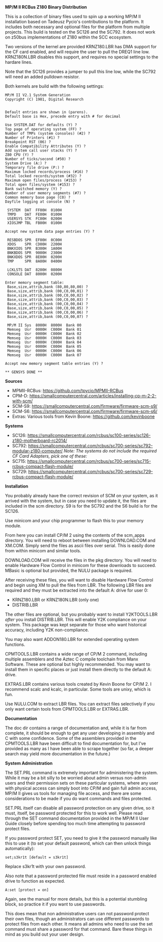 **MP/M II RCBus Z180 Binary Distribution**

This is a collection of binary files used to spin up a working MP/M II
installation based on Tadeusz Pycio's contributions to the platform. It includes
both necessary and optional files for the platform from multiple projects. This
build is tested on the SC126 and the SC792. It does not work on z50bus
implementations of Z180 within the SCC ecosystem.

Two versions of the kernel are provided KRNZ180.LBR has DMA support for the CF
card enabled, and will require the user to pull the DREQ1 line low. KRNZ180N.LBR
disables this support, and requires no special settings to the hardare lines.

Note that the SC126 provides a jumper to pull this line low, while the SC792
will need an added pulldown resistor.

Both kernels are build with the following settings:

    MP/M II V2.1 System Generation
    Copyright (C) 1981, Digital Research


    Default entries are shown in (parens).
    Default base is Hex, precede entry with # for decimal

    Use SYSTEM.DAT for defaults (Y) ?
    Top page of operating system (FF) ?
    Number of TMPs (system consoles) (#2) ?
    Number of Printers (#1) ?
    Breakpoint RST (06) ?
    Enable Compatibility Attributes (Y) ?
    Add system call user stacks (Y) ?
    Z80 CPU (Y) ?
    Number of ticks/second (#50) ?
    System Drive (A:) ?
    Temporary file drive (P:) ?
    Maximum locked records/process (#16) ?
    Total locked records/system (#32) ?
    Maximum open files/process (#153) ?
    Total open files/system (#153) ?
    Bank switched memory (Y) ?
    Number of user memory segments (#7) ?
    Common memory base page (C0) ?
    Dayfile logging at console (N) ?

     SYSTEM  DAT  FF00H  0100H
     TMPD    DAT  FE00H  0100H
     USERSYS STK  FC00H  0200H
     XIOSJMP TBL  FB00H  0100H

    Accept new system data page entries (Y) ?

     RESBDOS SPR  EF00H  0C00H
     XDOS    SPR  CD00H  2200H
     BNKXIOS SPR  B300H  1A00H
     BNKBDOS SPR  9000H  2300H
     BNKXDOS SPR  8E00H  0200H
     TMP     SPR  8A00H  0400H

     LCKLSTS DAT  8200H  0800H
     CONSOLE DAT  8000H  0200H

    Enter memory segment table:
     Base,size,attrib,bank (80,80,80,00) ?
     Base,size,attrib,bank (00,C0,00,01) ?
     Base,size,attrib,bank (00,C0,00,02) ?
     Base,size,attrib,bank (00,C0,00,03) ?
     Base,size,attrib,bank (00,C0,00,04) ?
     Base,size,attrib,bank (00,C0,00,05) ?
     Base,size,attrib,bank (00,C0,00,06) ?
     Base,size,attrib,bank (00,C0,00,07) ?

     MP/M II Sys  8000H  8000H  Bank 00
     Memseg  Usr  0000H  C000H  Bank 01
     Memseg  Usr  0000H  C000H  Bank 02
     Memseg  Usr  0000H  C000H  Bank 03
     Memseg  Usr  0000H  C000H  Bank 04
     Memseg  Usr  0000H  C000H  Bank 05
     Memseg  Usr  0000H  C000H  Bank 06
     Memseg  Usr  0000H  C000H  Bank 07

    Accept new memory segment table entries (Y) ?

    ** GENSYS DONE **

**Sources**
- MPMII-RCBus: https://github.com/tpycio/MPMII-RCBus
- CPM-D: https://smallcomputercentral.com/articles/installing-cp-m-2-2-with-scm/
- SCM-S9: https://smallcomputercentral.com/firmware/firmware-scm-s9/
- SCM-S6: https://smallcomputercentral.com/firmware/firmware-scm-s6/
- Extras: Various tools from Kevin Boone: https://github.com/kevinboone

**Systems**
- SC126: https://smallcomputercentral.com/rcbus/sc100-series/sc126-z180-motherboard-rc2014/
- SC792: https://smallcomputercentral.com/rcbus/sc700-series/sc792-modular-z180-computer/
_Note: The systems do not include the required CF Card Adapters, pick one of these:_
- SC715: https://smallcomputercentral.com/rcbus/sc700-series/sc715-rcbus-compact-flash-module/
- SC729: https://smallcomputercentral.com/rcbus/sc700-series/sc729-rcbus-compact-flash-module/

**Installation**

You probably already have the correct revision of SCM on your system, as it
arrived with the system, but in case you need to update it, the files are
included in the scm directory. S9 is for the SC792 and the S6 build is for the
SC126.

Use minicom and your chip programmer to flash this to your memory module.

From here you can install CP/M 2 using the contents of the scm\_apps directory.
You will need to reboot between installing DOWNLOAD.COM and XM.COM. Simply send
the files as ascii files over serial. This is easily done from within minicom
and similar tools.

DOWNLOAD.COM will receive the files in the pkg directory. You will need to
enable Hardware Flow Control in minicom for these downloads to succeed. MBasic
is optional but provided, the NULU package is required.

After receiving these files, you will want to disable Hardware Flow Control and
begin using XM to pull the files from LBR. The following LBR files are required
and they must be extracted into the default A: drive for user 0:

- KRNZ180.LBR or KRNZ180N.LBR (only one)
- DISTRIB.LBR

The other files are optional, but you probably want to install Y2KTOOLS.LBR
_after_ you install DISTRIB.LBR. This will enable Y2K compliance on your system.
This package was kept separate for those who want historical accuracy, including
Y2K non-compliance.

You may also want ADDON180.LBR for extended operating system functions.

CPMTOOLS.LBR contains a wide range of CP/M 2 command, including multiple
assemblers and the Aztec C compile toolchain from Manx Software. These are
optional but highly recommended. You may want to install them in specific places
or just install them directly to the default A: drive.

EXTRAS.LBR contains various tools created by Kevin Boone for CP/M 2. I recommend
scalc and kcalc, in particular. Some tools are unixy, which is fun.

Use NULU.COM to extract LBR files. You can extract files selectively if you only
want certain tools from CPMTOOLS.LBR or EXTRAS.LBR.

**Documentation**

The doc dir contains a range of documentation and, while it is far from
complete, it should be enough to get any user developing in assembly and C with
some confidence. Some of the assemblers provided in the CPMTOOLS.LBR have been
difficult to find documentation for, but I've provided as many as I have been
able to scrape together (so far, a deeper search may yield more documentation in
the future.)

**System Administration**

The SET.PRL command is extremely important for administering the system. While
it may be a bit silly to be worried about admin versus non-admin users and their
permission sets on these particular systems, where any user with physical access
can simply boot into CP/M and gain full admin access, MP/M II gives us tools for
managing file access, and there are some considerations to be made if you do
want commands and files protected.

SET.PRL itself can disable all password protection on any given drive, so it
must, itself, be password protected for this to work well. Please read through
the SET command documentation provided in the MP/M II User Guide closely before
spending too much time attempting to password protect files.

If you password protect SET, you need to give it the password manually like this
to use it (to set your default password, which can then unlock things
automatically):

    set;s3kr1t [default = s3kr1t]

Replace s3kr1t with your own password.

Also note that a password protected file must reside in a password enabled drive
to function as expected.

    A:set [protect = on]

Again, see the manual for more details, but this is a potential stumbling block,
so practice it if you want to use passwords.

This does mean that non administrative users can not password protect their own
files, though an administrators can use different passwords to protect files
from each other. It means all admins who need to use the set command must share
a password for that command. Bare these things in mind as you build out your
user design.
